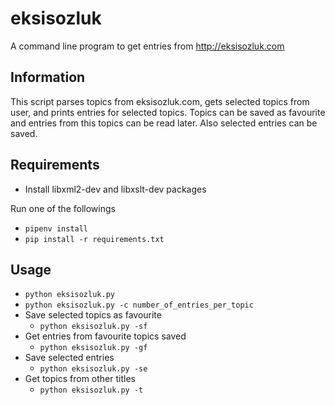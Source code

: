 eksisozluk
==========

A command line program to get entries from http://eksisozluk.com

Information
-----------

This script parses topics from eksisozluk.com, gets selected topics from user, and
prints entries for selected topics. Topics can be saved as favourite and entries from this
topics can be read later. Also selected entries can be saved.

Requirements
------------

* Install libxml2-dev and libxslt-dev packages

Run one of the followings

* `pipenv install`
* `pip install -r requirements.txt`

Usage
-----
* `python eksisozluk.py`
* `python eksisozluk.py -c number_of_entries_per_topic`
* Save selected topics as favourite
    * `python eksisozluk.py -sf`
* Get entries from favourite topics saved
    * `python eksisozluk.py -gf`
* Save selected entries
    * `python eksisozluk.py -se`
* Get topics from other titles
    * `python eksisozluk.py -t`
